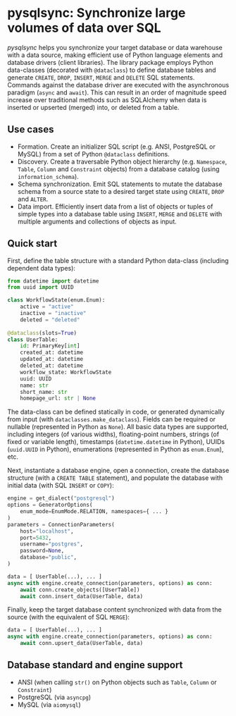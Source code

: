 # pysqlsync: Synchronize large volumes of data over SQL

*pysqlsync* helps you synchronize your target database or data warehouse with a data source, making efficient use of Python language elements and database drivers (client libraries). The library package employs Python data-classes (decorated with `@dataclass`) to define database tables and generate `CREATE`, `DROP`, `INSERT`, `MERGE` and `DELETE` SQL statements. Commands against the database driver are executed with the asynchronous paradigm (`async` and `await`). This can result in an order of magnitude speed increase over traditional methods such as SQLAlchemy when data is inserted or upserted (merged) into, or deleted from a table.

## Use cases

* Formation. Create an initializer SQL script (e.g. ANSI, PostgreSQL or MySQL) from a set of Python `@dataclass` definitions.
* Discovery. Create a traversable Python object hierarchy (e.g. `Namespace`, `Table`, `Column` and `Constraint` objects) from a database catalog (using `information_schema`).
* Schema synchronization. Emit SQL statements to mutate the database schema from a source state to a desired target state using `CREATE`, `DROP` and `ALTER`.
* Data import. Efficiently insert data from a list of objects or tuples of simple types into a database table using `INSERT`, `MERGE` and `DELETE` with multiple arguments and collections of objects as input.

## Quick start

First, define the table structure with a standard Python data-class (including dependent data types):

```python
from datetime import datetime
from uuid import UUID

class WorkflowState(enum.Enum):
    active = "active"
    inactive = "inactive"
    deleted = "deleted"
    
@dataclass(slots=True)
class UserTable:
    id: PrimaryKey[int]
    created_at: datetime
    updated_at: datetime
    deleted_at: datetime
    workflow_state: WorkflowState
    uuid: UUID
    name: str
    short_name: str
    homepage_url: str | None
```

The data-class can be defined statically in code, or generated dynamically from input (with `dataclasses.make_dataclass`). Fields can be required or nullable (represented in Python as `None`). All basic data types are supported, including integers (of various widths), floating-point numbers, strings (of fixed or variable length), timestamps (`datetime.datetime` in Python), UUIDs (`uuid.UUID` in Python), enumerations (represented in Python as `enum.Enum`), etc.

Next, instantiate a database engine, open a connection, create the database structure (with a `CREATE TABLE` statement), and populate the database with initial data (with SQL `INSERT` or `COPY`):

```python
engine = get_dialect("postgresql")
options = GeneratorOptions(
    enum_mode=EnumMode.RELATION, namespaces={ ... }
)
parameters = ConnectionParameters(
    host="localhost",
    port=5432,
    username="postgres",
    password=None,
    database="public",
)

data = [ UserTable(...), ... ]
async with engine.create_connection(parameters, options) as conn:
    await conn.create_objects([UserTable])
    await conn.insert_data(UserTable, data)
```

Finally, keep the target database content synchronized with data from the source (with the equivalent of SQL `MERGE`):

```python
data = [ UserTable(...), ... ]
async with engine.create_connection(parameters, options) as conn:
    await conn.upsert_data(UserTable, data)
```

## Database standard and engine support

* ANSI (when calling `str()` on Python objects such as `Table`, `Column` or `Constraint`)
* PostgreSQL (via `asyncpg`)
* MySQL (via `aiomysql`)
